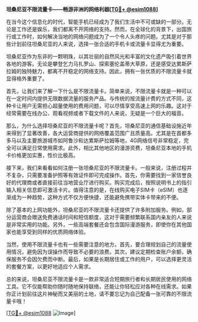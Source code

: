 **坦桑尼亚不限流量卡——畅游非洲的网络利器[[TG💪+ @esim1088](https://t.me/s/esim1088)]**

在当今这个信息化的时代，智能手机已经成为了我们生活中不可或缺的一部分。无论是工作还是娱乐，我们都离不开网络的支持。然而，在全球化的背景下，出国旅行或工作时，如何解决当地的网络问题成为了一个令人头疼的问题。尤其是对于那些计划前往坦桑尼亚的人来说，选择一张合适的手机卡或流量卡显得尤为重要。

坦桑尼亚作为东非的一颗明珠，以其壮丽的自然风光和丰富的文化遗产吸引着世界各地的游客。无论是攀登乞力马扎罗山、探索塞伦盖蒂大草原，还是感受达累斯萨拉姆的独特魅力，都离不开稳定的网络支持。因此，拥有一张优质的不限流量卡就显得格外重要了。

首先，让我们来了解一下什么是不限流量卡。简单来说，不限流量卡就是一种可以在一定时间内提供无限数据流量的服务产品。与传统的按流量计费的方式不同，这种卡让用户无需担心超量使用的费用问题，可以尽情享受高速上网的乐趣。这对于经常需要在线办公、观看视频或者下载文件的人来说，无疑是一个巨大的福音。

那么，为什么选择坦桑尼亚的不限流量卡呢？首先，坦桑尼亚的通信基础设施近年来得到了显著改善，各大运营商提供的网络覆盖范围广且质量高。尤其是在首都多多马以及主要旅游城市如阿鲁沙和达累斯萨拉姆等地，4G网络信号非常稳定，完全可以满足日常使用需求。此外，相比其他地区的漫游资费，坦桑尼亚本地的手机卡价格更加实惠，性价比极高。

接下来，我们来看看如何注册一张坦桑尼亚的不限流量卡。一般来说，注册过程并不复杂，只需要准备护照等有效证件即可完成操作。首先，你需要找到一家信誉良好的代理商或者直接前往当地营业厅进行购买。购买完成后，按照说明书上的指引输入相关信息即可激活卡片。值得注意的是，在线购买电子SIM卡（eSIM）也逐渐成为一种趋势，这种方式不仅方便快捷，还能避免携带实体卡带来的不便。

除了基本的上网功能外，坦桑尼亚的不限流量卡还提供了许多附加服务。例如，部分运营商会赠送免费通话时间和短信额度，这对于需要频繁联系国内亲友的人来说是非常实用的功能。另外，一些高端套餐还会包含国际漫游服务，即使你在其他国家也能享受到同样的优质网络体验。

当然，使用不限流量卡也有一些需要注意的地方。首先，要合理规划自己的流量使用情况，避免因为误操作而导致不必要的浪费。其次，建议定期检查账户余额，确保服务不会因欠费而中断。最后，如果是长期居住或工作的用户，可以选择更灵活的套餐方案，以更好地适应个人需求。

总的来说，坦桑尼亚不限流量卡是一款非常适合短期旅行者和长期居民使用的网络工具。它不仅能帮助你随时随地保持联络，还能让你轻松应对各种在线需求。如果你正计划前往这片神秘而又美丽的土地，请不要忘记为自己配备一张可靠的不限流量卡哦！

[[TG💪+ @esim1088](https://t.me/s/esim1088) ![Image](https://i.postimg.cc/4NQfJmqS/Snipaste-2025-05-13-00-14-12.png)]